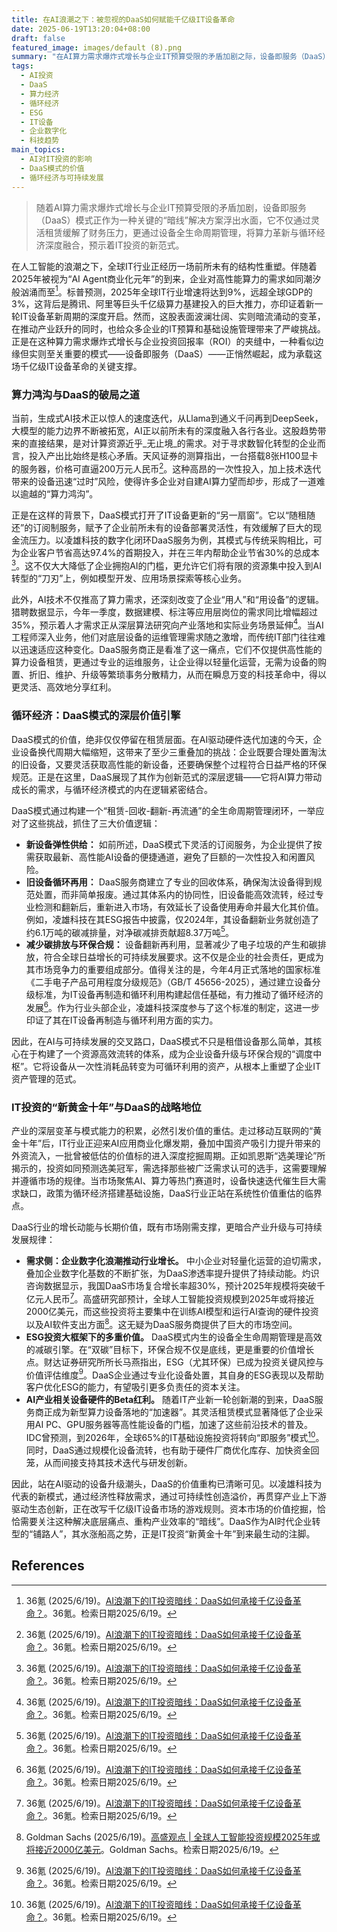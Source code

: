 ```yaml
---
title: 在AI浪潮之下：被忽视的DaaS如何赋能千亿级IT设备革命
date: 2025-06-19T13:20:04+08:00
draft: false
featured_image: images/default (8).png
summary: "在AI算力需求爆炸式增长与企业IT预算受限的矛盾加剧之际，设备即服务（DaaS）模式正作为一种关键的“暗线”解决方案浮出水面。它通过灵活租赁显著降低企业获取高性能AI设备的门槛，并构建起“租赁-回收-翻新-再流通”的全生命周期管理闭环，将算力革新与循环经济深度融合，不仅缓解了财务压力，更在ESG框架下创造了可持续发展价值，预示着IT投资的新范式。"
tags: 
  - AI投资
  - DaaS
  - 算力经济
  - 循环经济
  - ESG
  - IT设备
  - 企业数字化
  - 科技趋势
main_topics: 
  - AI对IT投资的影响
  - DaaS模式的价值
  - 循环经济与可持续发展
---
```


> 随着AI算力需求爆炸式增长与企业IT预算受限的矛盾加剧，设备即服务（DaaS）模式正作为一种关键的“暗线”解决方案浮出水面，它不仅通过灵活租赁缓解了财务压力，更通过设备全生命周期管理，将算力革新与循环经济深度融合，预示着IT投资的新范式。

在人工智能的浪潮之下，全球IT行业正经历一场前所未有的结构性重塑。伴随着2025年被视为“AI Agent商业化元年”的到来，企业对高性能算力的需求如同潮汐般汹涌而至[^1]。标普预测，2025年全球IT行业增速将达到9%，远超全球GDP的3%，这背后是腾讯、阿里等巨头千亿级算力基建投入的巨大推力，亦印证着新一轮IT设备革新周期的深度开启。然而，这股表面波澜壮阔、实则暗流涌动的变革，在推动产业跃升的同时，也给众多企业的IT预算和基础设施管理带来了严峻挑战。正是在这种算力需求爆炸式增长与企业投资回报率（ROI）的夹缝中，一种看似边缘但实则至关重要的模式——设备即服务（DaaS）——正悄然崛起，成为承载这场千亿级IT设备革命的关键支撑。

### 算力鸿沟与DaaS的破局之道

当前，生成式AI技术正以惊人的速度迭代，从Llama到通义千问再到DeepSeek，大模型的能力边界不断被拓宽，AI正以前所未有的深度融入各行各业。这股趋势带来的直接结果，是对计算资源近乎_无止境_的需求。对于寻求数智化转型的企业而言，投入产出比始终是核心矛盾。天风证券的测算指出，一台搭载8张H100显卡的服务器，价格可直逼200万元人民币[^1]。这种高昂的一次性投入，加上技术迭代带来的设备迅速“过时”风险，使得许多企业对自建AI算力望而却步，形成了一道难以逾越的“算力鸿沟”。

正是在这样的背景下，DaaS模式打开了IT设备更新的“另一扇窗”。它以“随租随还”的订阅制服务，赋予了企业前所未有的设备部署灵活性，有效缓解了巨大的现金流压力。以凌雄科技的数字化闭环DaaS服务为例，其模式与传统采购相比，可为企业客户节省高达97.4%的首期投入，并在三年内帮助企业节省30%的总成本[^1]。这不仅大大降低了企业拥抱AI的门槛，更允许它们将有限的资源集中投入到AI转型的“刀刃”上，例如模型开发、应用场景探索等核心业务。

此外，AI技术不仅推高了算力需求，还深刻改变了企业“用人”和“用设备”的逻辑。猎聘数据显示，今年一季度，数据建模、标注等应用层岗位的需求同比增幅超过35%，预示着人才需求正从深层算法研究向产业落地和实际业务场景延伸[^1]。当AI工程师深入业务，他们对底层设备的运维管理需求随之激增，而传统IT部门往往难以迅速适应这种变化。DaaS服务商正是看准了这一痛点，它们不仅提供高性能的算力设备租赁，更通过专业的运维服务，让企业得以轻量化运营，无需为设备的购置、折旧、维护、升级等繁琐事务分散精力，从而在瞬息万变的科技革命中，得以更灵活、高效地分享红利。

### 循环经济：DaaS模式的深层价值引擎

DaaS模式的价值，绝非仅仅停留在租赁层面。在AI驱动硬件迭代加速的今天，企业设备换代周期大幅缩短，这带来了至少三重叠加的挑战：企业既要合理处置淘汰的旧设备，又要灵活获取高性能的新设备，还要确保整个过程符合日益严格的环保规范。正是在这里，DaaS展现了其作为创新范式的深层逻辑——它将AI算力带动成长的需求，与循环经济模式的内在逻辑紧密结合。

DaaS模式通过构建一个“租赁-回收-翻新-再流通”的全生命周期管理闭环，一举应对了这些挑战，抓住了三大价值逻辑：

*   **新设备弹性供给：** 如前所述，DaaS模式下灵活的订阅服务，为企业提供了按需获取最新、高性能AI设备的便捷通道，避免了巨额的一次性投入和闲置风险。
*   **旧设备循环再用：** DaaS服务商建立了专业的回收体系，确保淘汰设备得到规范处置，而非简单报废。通过其体系内的协同性，旧设备能高效流转，经过专业检测和翻新后，重新进入市场，有效延长了设备使用寿命并最大化其价值。例如，凌雄科技在其ESG报告中披露，仅2024年，其设备翻新业务就创造了约6.1万吨的碳减排量，对净碳减排贡献超8.37万吨[^1]。
*   **减少碳排放与环保合规：** 设备翻新再利用，显著减少了电子垃圾的产生和碳排放，符合全球日益增长的可持续发展要求。这不仅是企业的社会责任，更成为其市场竞争力的重要组成部分。值得关注的是，今年4月正式落地的国家标准《二手电子产品可用程度分级规范》（GB/T 45656-2025），通过建立设备分级标准，为IT设备再制造和循环利用构建起信任基础，有力推动了循环经济的发展[^1]。作为行业头部企业，凌雄科技深度参与了这个标准的制定，这进一步印证了其在IT设备再制造与循环利用方面的实力。

因此，在AI与可持续发展的交叉路口，DaaS模式不只是租借设备那么简单，其核心在于构建了一个资源高效流转的体系，成为企业设备升级与环保合规的“调度中枢”。它将设备从一次性消耗品转变为可循环利用的资产，从根本上重塑了企业IT资产管理的范式。

### IT投资的“新黄金十年”与DaaS的战略地位

产业的深层变革与模式能力的积累，必然引发价值的重估。走过移动互联网的“黄金十年”后，IT行业正迎来AI应用商业化爆发期，叠加中国资产吸引力提升带来的外资流入，一批曾被低估的价值标的进入深度挖掘周期。正如凯恩斯“选美理论”所揭示的，投资如同预测选美冠军，需选择那些被广泛需求认可的选手，这需要理解并遵循市场的规律。当市场聚焦AI、算力等热门赛道时，设备快速迭代催生巨大需求缺口，政策为循环经济搭建基础设施，DaaS行业正站在系统性价值重估的临界点。

DaaS行业的增长动能与长期价值，既有市场刚需支撑，更暗合产业升级与可持续发展规律：

*   **需求侧：企业数字化浪潮推动行业增长。** 中小企业对轻量化运营的迫切需求，叠加企业数字化基数的不断扩张，为DaaS渗透率提升提供了持续动能。灼识咨询数据显示，我国DaaS市场复合增长率超30%，预计2025年规模将突破千亿元人民币[^1]。高盛研究部预计，全球人工智能投资规模到2025年或将接近2000亿美元，而这些投资将主要集中在训练AI模型和运行AI查询的硬件投资以及AI软件支出方面[^5]。这无疑为DaaS服务商提供了巨大的市场空间。
*   **ESG投资大框架下的多重价值。** DaaS模式内生的设备全生命周期管理是高效的减碳引擎。在“双碳”目标下，环保合规不仅是底线，更是重要的价值增长点。财达证券研究所所长马燕指出，ESG（尤其环保）已成为投资关键风控与价值评估维度[^1]。DaaS企业通过专业化设备处置，其自身的ESG表现以及帮助客户优化ESG的能力，有望吸引更多负责任的资本关注。
*   **AI产业相关设备硬件的Beta红利。** 随着IT产业新一轮创新潮的到来，DaaS服务商正成为新型算力设备落地的“加速器”。其灵活租赁模式显著降低了企业采用AI PC、GPU服务器等高性能设备的门槛，加速了这些前沿技术的普及。IDC曾预测，到2026年，全球65%的IT基础设施投资将转向“即服务”模式[^1]。同时，DaaS通过规模化设备流转，也有助于硬件厂商优化库存、加快资金回笼，从而间接支持其技术迭代与研发创新。

因此，站在AI驱动的设备升级潮头，DaaS的价值重构已清晰可见。以凌雄科技为代表的新模式，通过经济性释放需求，通过可持续性创造溢价，再贯穿产业上下游驱动生态创新，正在改写千亿级IT设备市场的游戏规则。资本市场的价值挖掘，恰恰需要关注这种解决底层痛点、重构产业效率的“暗线”。DaaS作为AI时代企业转型的“铺路人”，其水涨船高之势，正是IT投资“新黄金十年”到来最生动的注脚。

## References
[^1]: 36氪 (2025/6/19)。[AI浪潮下的IT投资暗线：DaaS如何承接千亿设备革命？](https://36kr.com/p/3342877801014786)。36氪。检索日期2025/6/19。
[^2]: 雪球 (2025/6/19)。[算力革命重塑未来：Ai浪潮下的a股投资图谱](https://xueqiu.com/9926299616/326107309)。雪球。检索日期2025/6/19。
[^3]: 知乎 (2025/6/19)。[【行业洞察】Ai 产业革命：互联网与 Ai 浪潮的异同及投资机会点](https://zhuanlan.zhihu.com/p/191466824067971586)。知乎。检索日期2025/6/19。
[^4]: 光明网 (2025/2/14)。[DeepSeek冲击波之后，全球企业如何拥抱AI？](https://tech.gmw.cn/2025-02/14/content_37850469.htm)。光明网。检索日期2025/6/19。
[^5]: Goldman Sachs (2025/6/19)。[高盛观点 | 全球人工智能投资规模2025年或将接近2000亿美元](https://www.goldmansachs.com/worldwide/greater-china/insights/AI-investments-to-approach-200-billions)。Goldman Sachs。检索日期2025/6/19。
